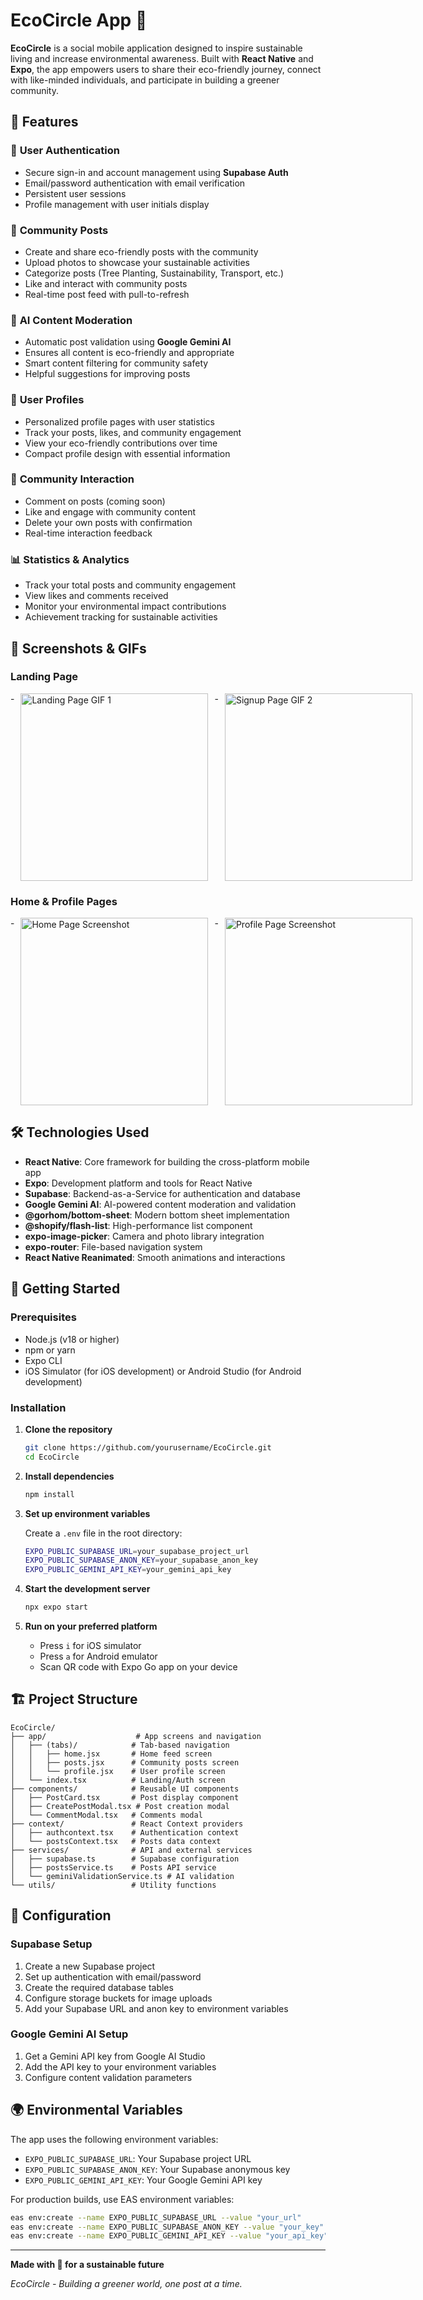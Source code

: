 # EcoCircle App 🌿

**EcoCircle** is a social mobile application designed to inspire sustainable living and increase environmental awareness. Built with **React Native** and **Expo**, the app empowers users to share their eco-friendly journey, connect with like-minded individuals, and participate in building a greener community.

## 🌟 Features

### 🔐 **User Authentication**

- Secure sign-in and account management using **Supabase Auth**
- Email/password authentication with email verification
- Persistent user sessions
- Profile management with user initials display

### 📱 **Community Posts**

- Create and share eco-friendly posts with the community
- Upload photos to showcase your sustainable activities
- Categorize posts (Tree Planting, Sustainability, Transport, etc.)
- Like and interact with community posts
- Real-time post feed with pull-to-refresh

### 🤖 **AI Content Moderation**

- Automatic post validation using **Google Gemini AI**
- Ensures all content is eco-friendly and appropriate
- Smart content filtering for community safety
- Helpful suggestions for improving posts

### 👤 **User Profiles**

- Personalized profile pages with user statistics
- Track your posts, likes, and community engagement
- View your eco-friendly contributions over time
- Compact profile design with essential information

### 💬 **Community Interaction**

- Comment on posts (coming soon)
- Like and engage with community content
- Delete your own posts with confirmation
- Real-time interaction feedback

### 📊 **Statistics & Analytics**

- Track your total posts and community engagement
- View likes and comments received
- Monitor your environmental impact contributions
- Achievement tracking for sustainable activities

## 📱 Screenshots & GIFs

### Landing Page

<div style="display: flex; gap: 10px;">
- <img src="./assets/appimg/landingpage.gif" alt="Landing Page GIF 1" width="300"/>
- <img src="./assets/appimg/signinpage.gif" alt="Signup Page GIF 2" width="300"/>
</div>

### Home & Profile Pages

<div style="display: flex; gap: 10px;">
- <img src="./assets/appimg/homepage.jpeg" alt="Home Page Screenshot" width="300"/>
- <img src="./assets/appimg/profilepage.jpeg" alt="Profile Page Screenshot" width="300"/>
</div>

## 🛠 Technologies Used

- **React Native**: Core framework for building the cross-platform mobile app
- **Expo**: Development platform and tools for React Native
- **Supabase**: Backend-as-a-Service for authentication and database
- **Google Gemini AI**: AI-powered content moderation and validation
- **@gorhom/bottom-sheet**: Modern bottom sheet implementation
- **@shopify/flash-list**: High-performance list component
- **expo-image-picker**: Camera and photo library integration
- **expo-router**: File-based navigation system
- **React Native Reanimated**: Smooth animations and interactions

## 🚀 Getting Started

### Prerequisites

- Node.js (v18 or higher)
- npm or yarn
- Expo CLI
- iOS Simulator (for iOS development) or Android Studio (for Android development)

### Installation

1. **Clone the repository**

   ```bash
   git clone https://github.com/yourusername/EcoCircle.git
   cd EcoCircle
   ```

2. **Install dependencies**

   ```bash
   npm install
   ```

3. **Set up environment variables**

   Create a `.env` file in the root directory:

   ```bash
   EXPO_PUBLIC_SUPABASE_URL=your_supabase_project_url
   EXPO_PUBLIC_SUPABASE_ANON_KEY=your_supabase_anon_key
   EXPO_PUBLIC_GEMINI_API_KEY=your_gemini_api_key
   ```

4. **Start the development server**

   ```bash
   npx expo start
   ```

5. **Run on your preferred platform**
   - Press `i` for iOS simulator
   - Press `a` for Android emulator
   - Scan QR code with Expo Go app on your device

## 🏗 Project Structure

```
EcoCircle/
├── app/                    # App screens and navigation
│   ├── (tabs)/            # Tab-based navigation
│   │   ├── home.jsx       # Home feed screen
│   │   ├── posts.jsx      # Community posts screen
│   │   └── profile.jsx    # User profile screen
│   └── index.tsx          # Landing/Auth screen
├── components/            # Reusable UI components
│   ├── PostCard.tsx       # Post display component
│   ├── CreatePostModal.tsx # Post creation modal
│   └── CommentModal.tsx   # Comments modal
├── context/               # React Context providers
│   ├── authcontext.tsx    # Authentication context
│   └── postsContext.tsx   # Posts data context
├── services/              # API and external services
│   ├── supabase.ts        # Supabase configuration
│   ├── postsService.ts    # Posts API service
│   └── geminiValidationService.ts # AI validation
└── utils/                 # Utility functions
```

## 🔧 Configuration

### Supabase Setup

1. Create a new Supabase project
2. Set up authentication with email/password
3. Create the required database tables
4. Configure storage buckets for image uploads
5. Add your Supabase URL and anon key to environment variables

### Google Gemini AI Setup

1. Get a Gemini API key from Google AI Studio
2. Add the API key to your environment variables
3. Configure content validation parameters

## 🌍 Environmental Variables

The app uses the following environment variables:

- `EXPO_PUBLIC_SUPABASE_URL`: Your Supabase project URL
- `EXPO_PUBLIC_SUPABASE_ANON_KEY`: Your Supabase anonymous key
- `EXPO_PUBLIC_GEMINI_API_KEY`: Your Google Gemini API key

For production builds, use EAS environment variables:

```bash
eas env:create --name EXPO_PUBLIC_SUPABASE_URL --value "your_url"
eas env:create --name EXPO_PUBLIC_SUPABASE_ANON_KEY --value "your_key"
eas env:create --name EXPO_PUBLIC_GEMINI_API_KEY --value "your_api_key"
```

---

**Made with 💚 for a sustainable future**

_EcoCircle - Building a greener world, one post at a time._
